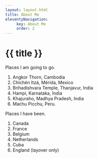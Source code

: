 ```yaml
---
layout: layout.html 
title: About Me
eleventyNavigation:
     key: About Me
     order: 2
---
```

<div class="heading">

# {{ title }}
</div>

<div class="lists">

Places I am going to go.

1. Angkor Thorn, Cambodia
2. Chichén Itzá, Mérida, Mexico
3. Brihadishvara Temple, Thanjavur, India
4. Hampi, Karnataka, India
5. Khajuraho, Madhya Pradesh, India
6. Machu Picchu, Peru.

Places I have been.

1. Canada
2. France
3. Belgium
4. Netherlands
5. Cuba
6. England (layover only)


<!-- space is need for the divs to be compiled><-->




</div>